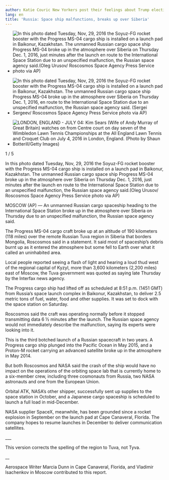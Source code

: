 ```yaml
---
author: Katie Couric New Yorkers post their feelings about Trump election in subway
lang: en
title: 'Russia: Space ship malfunctions, breaks up over Siberia'
---
```


-   ![In this photo dated Tuesday, Nov, 29, 2016 the Soyuz-FG rocket booster with the Progress MS-04 cargo ship is installed on a launch pad in Baikonur, Kazakhstan. The unmanned Russian cargo space ship Progress MS-04 broke up in the atmosphere over Siberia on Thursday Dec. 1, 2016, just minutes after the launch en route to the International Space Station due to an unspecified malfunction, the Russian space agency said.(Oleg Urusov/ Roscosmos Space Agency Press Service photo via AP)]

-   ![In this photo dated Tuesday, Nov, 29, 2016 the Soyuz-FG rocket booster with the Progress MS-04 cargo ship is installed on a launch pad in Baikonur, Kazakhstan. The unmanned Russian cargo space ship Progress MS-04 broke up in the atmosphere over Siberia on Thursday Dec. 1, 2016, en route to the International Space Station due to an unspecified malfunction, the Russian space agency said. (Sergei Sergeev/ Roscosmos Space Agency Press Service photo via AP)]

-   ![LONDON, ENGLAND - JULY 04: Kim Sears (Wife of Andy Murray of Great Britain) watches on from Centre court on day seven of the Wimbledon Lawn Tennis Championships at the All England Lawn Tennis and Croquet Club on July 4, 2016 in London, England. (Photo by Shaun Botterill/Getty Images)]

1 / 5

In this photo dated Tuesday, Nov, 29, 2016 the Soyuz-FG rocket booster with the Progress MS-04 cargo ship is installed on a launch pad in Baikonur, Kazakhstan. The unmanned Russian cargo space ship Progress MS-04 broke up in the atmosphere over Siberia on Thursday Dec. 1, 2016, just minutes after the launch en route to the International Space Station due to an unspecified malfunction, the Russian space agency said.(Oleg Urusov/ Roscosmos Space Agency Press Service photo via AP)

MOSCOW (AP) — An unmanned Russian cargo spaceship heading to the International Space Station broke up in the atmosphere over Siberia on Thursday due to an unspecified malfunction, the Russian space agency said.

The Progress MS-04 cargo craft broke up at an altitude of 190 kilometers (118 miles) over the remote Russian Tuva region in Siberia that borders Mongolia, Roscosmos said in a statement. It said most of spaceship’s debris burnt up as it entered the atmosphere but some fell to Earth over what it called an uninhabited area.

Local people reported seeing a flash of light and hearing a loud thud west of the regional capital of Kyzyl, more than 3,600 kilometers (2,200 miles) east of Moscow, the Tuva government was quoted as saying late Thursday by the Interfax news agency.

The Progress cargo ship had lifted off as scheduled at 8:51 p.m. (1451 GMT) from Russia’s space launch complex in Baikonur, Kazakhstan, to deliver 2.5 metric tons of fuel, water, food and other supplies. It was set to dock with the space station on Saturday.

Roscosmos said the craft was operating normally before it stopped transmitting data 6 ½ minutes after the launch. The Russian space agency would not immediately describe the malfunction, saying its experts were looking into it.

This is the third botched launch of a Russian spacecraft in two years. A Progress cargo ship plunged into the Pacific Ocean in May 2015, and a Proton-M rocket carrying an advanced satellite broke up in the atmosphere in May 2014.

But both Roscosmos and NASA said the crash of the ship would have no impact on the operations of the orbiting space lab that is currently home to a six-member crew, including three cosmonauts from Russia, two NASA astronauts and one from the European Union.

Orbital ATK, NASA’s other shipper, successfully sent up supplies to the space station in October, and a Japanese cargo spaceship is scheduled to launch a full load in mid-December.

NASA supplier SpaceX, meanwhile, has been grounded since a rocket explosion in September on the launch pad at Cape Canaveral, Florida. The company hopes to resume launches in December to deliver communication satellites.

\_\_\_

This version corrects the spelling of the region to Tuva, not Tyva.

\_\_

Aerospace Writer Marcia Dunn in Cape Canaveral, Florida, and Vladimir Isachenkov in Moscow contributed to this report.

  [In this photo dated Tuesday, Nov, 29, 2016 the Soyuz-FG rocket booster with the Progress MS-04 cargo ship is installed on a launch pad in Baikonur, Kazakhstan. The unmanned Russian cargo space ship Progress MS-04 broke up in the atmosphere over Siberia on Thursday Dec. 1, 2016, just minutes after the launch en route to the International Space Station due to an unspecified malfunction, the Russian space agency said.(Oleg Urusov/ Roscosmos Space Agency Press Service photo via AP)]: https://s.yimg.com/ny/api/res/1.2/lNHGeC84b29OU62FMISl7g--/YXBwaWQ9aGlnaGxhbmRlcjtzbT0xO3c9ODAwO2g9NjAwO2lsPXBsYW5l/http://media.zenfs.com/en_us/News/ap_webfeeds/c9375de6acbf4c168be78ffe4ec71ea9.jpg
  [In this photo dated Tuesday, Nov, 29, 2016 the Soyuz-FG rocket booster with the Progress MS-04 cargo ship is installed on a launch pad in Baikonur, Kazakhstan. The unmanned Russian cargo space ship Progress MS-04 broke up in the atmosphere over Siberia on Thursday Dec. 1, 2016, en route to the International Space Station due to an unspecified malfunction, the Russian space agency said. (Sergei Sergeev/ Roscosmos Space Agency Press Service photo via AP)]: https://s.yimg.com/ny/api/res/1.2/lweVDC7ZjZpHtU0S8gpbNA--/YXBwaWQ9aGlnaGxhbmRlcjtzbT0xO3c9ODAwO2g9NjAwO2lsPXBsYW5l/http://media.zenfs.com/en_us/News/ap_webfeeds/daa4cec687a64fff8c4060e11ee9e39d.jpg
  [LONDON, ENGLAND - JULY 04: Kim Sears (Wife of Andy Murray of Great Britain) watches on from Centre court on day seven of the Wimbledon Lawn Tennis Championships at the All England Lawn Tennis and Croquet Club on July 4, 2016 in London, England. (Photo by Shaun Botterill/Getty Images)]: https://s.yimg.com/ny/api/res/1.2/AE_dA6RMl8RF7SQmMQl_pw--/YXBwaWQ9aGlnaGxhbmRlcjtzbT0xO3c9ODAwO2g9NjAwO2lsPXBsYW5l/http://media.zenfs.com/en_us/News/gettyimages.com/day-seven-championships-wimbledon-2016-20160704-162516-521.jpg
